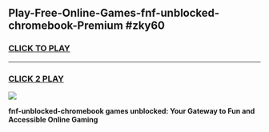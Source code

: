 
## Play-Free-Online-Games-fnf-unblocked-chromebook-Premium #zky60
<h3>
<a href="https://premium.freeplayer.one?title=fnf-unblocked-chromebook&ref=8M">CLICK TO PLAY</a></h3>
<hr>

<h3>
<a href="https://premium.freeplayer.one?title=fnf-unblocked-chromebook&ref=8M">CLICK 2 PLAY</a>
  
</h3>

<a href="https://premium.freeplayer.one?title=fnf-unblocked-chromebook&ref=8M"><img src="https://clearcache.store/games.png"></a>


**fnf-unblocked-chromebook games unblocked: Your Gateway to Fun and Accessible Online Gaming**
